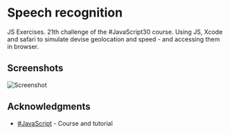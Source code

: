 # Speech recognition

JS Exercises. 21th challenge of the #JavaScript30 course.
Using JS, Xcode and safari to simulate devise geolocation and speed - and accessing them in browser.  

## Screenshots
![Screenshot](https://github.com/kmthorsnes/1-geolocation-based-speedometer-and-compass/blob/master/screenshots/gif1.gif?raw=true "Optional title")

## Acknowledgments

* [#JavaScript](https://javascript30.com/) - Course and tutorial